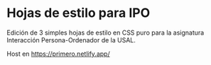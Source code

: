 # Hojas de estilo para IPO

Edición de 3 simples hojas de estilo en CSS puro para la asignatura Interacción Persona-Ordenador de la USAL.

Host en https://primero.netlify.app/
